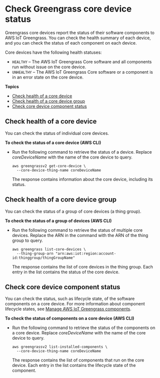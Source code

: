 # Check Greengrass core device status<a name="device-status"></a>

Greengrass core devices report the status of their software components to AWS IoT Greengrass\. You can check the health summary of each device, and you can check the status of each component on each device\.

Core devices have the following health statuses:
+ `HEALTHY` – The AWS IoT Greengrass Core software and all components run without issue on the core device\.
+ `UNHEALTHY` – The AWS IoT Greengrass Core software or a component is in an error state on the core device\.

**Topics**
+ [Check health of a core device](#check-core-device-health-status)
+ [Check health of a core device group](#check-core-device-group-health-status)
+ [Check core device component status](#check-core-device-component-status)

## Check health of a core device<a name="check-core-device-health-status"></a>

You can check the status of individual core devices\.

**To check the status of a core device \(AWS CLI\)**
+ Run the following command to retrieve the status of a device\. Replace *coreDeviceName* with the name of the core device to query\.

  ```
  aws greengrassv2 get-core-device \
    --core-device-thing-name coreDeviceName
  ```

  The response contains information about the core device, including its status\.

## Check health of a core device group<a name="check-core-device-group-health-status"></a>

You can check the status of a group of core devices \(a thing group\)\.

**To check the status of a group of devices \(AWS CLI\)**
+ Run the following command to retrieve the status of multiple core devices\. Replace the ARN in the command with the ARN of the thing group to query\.

  ```
  aws greengrass list-core-devices \
    --thing-group-arn "arn:aws:iot:region:account-id:thinggroup/thingGroupName"
  ```

  The response contains the list of core devices in the thing group\. Each entry in the list contains the status of the core device\.

## Check core device component status<a name="check-core-device-component-status"></a>

You can check the status, such as lifecycle state, of the software components on a core device\. For more information about component lifecycle states, see [Manage AWS IoT Greengrass components](manage-components.md)\.

**To check the status of components on a core device \(AWS CLI\)**
+ Run the following command to retrieve the status of the components on a core device\. Replace *coreDeviceName* with the name of the core device to query\.

  ```
  aws greengrassv2 list-installed-components \
    --core-device-thing-name coreDeviceName
  ```

  The response contains the list of components that run on the core device\. Each entry in the list contains the lifecycle state of the component\.